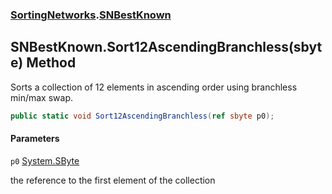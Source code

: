 ### [SortingNetworks](SortingNetworks.md 'SortingNetworks').[SNBestKnown](SortingNetworks.SNBestKnown.md 'SortingNetworks.SNBestKnown')

## SNBestKnown.Sort12AscendingBranchless(sbyte) Method

Sorts a collection of 12 elements in ascending order using branchless min/max swap.

```csharp
public static void Sort12AscendingBranchless(ref sbyte p0);
```
#### Parameters

<a name='SortingNetworks.SNBestKnown.Sort12AscendingBranchless(sbyte).p0'></a>

`p0` [System.SByte](https://docs.microsoft.com/en-us/dotnet/api/System.SByte 'System.SByte')

the reference to the first element of the collection